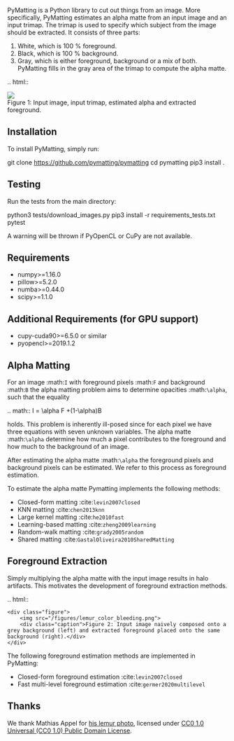 PyMatting is a Python library to cut out things from an image.
More specifically, PyMatting estimates an alpha matte from an input image and an input trimap.
The trimap is used to specify which subject from the image should be extracted. It consists of three parts:

1. White, which is 100 % foreground.
2. Black, which is 100 % background.
3. Gray, which is either foreground, background or a mix of both. PyMatting fills in the gray area of the trimap to compute the alpha matte.

.. html::
    <div class="figure">
        <img src="/figures/lemur_at_the_beach.png">
        <div class="caption">Figure 1: Input image, input trimap, estimated alpha and extracted foreground. </div>
    </div>

## Installation

To install PyMatting, simply run:

   git clone https://github.com/pymatting/pymatting
   cd pymatting
   pip3 install .

## Testing

Run the tests from the main directory:

   python3 tests/download_images.py
   pip3 install -r requirements_tests.txt
   pytest

A warning will be thrown if PyOpenCL or CuPy are not available.

## Requirements

* numpy>=1.16.0
* pillow>=5.2.0
* numba>=0.44.0
* scipy>=1.1.0

## Additional Requirements (for GPU support)

* cupy-cuda90>=6.5.0 or similar
* pyopencl>=2019.1.2

## Alpha Matting

For an image :math:`I` with foreground pixels :math:`F` and background :math:`B` the alpha matting problem aims to determine opacities :math:`\alpha`, such that the equality

.. math::
   I = \alpha F +(1-\alpha)B

holds. This problem is inherently ill-posed since for each pixel we have three equations with seven unknown variables. The alpha matte :math:`\alpha` determine how much a pixel contributes to the foreground and how much to the background of an image.

After estimating the alpha matte :math:`\alpha` the foreground pixels and background pixels can be estimated. We refer to this process as foreground estimation.

To estimate the alpha matte Pymatting implements the following methods:

* Closed-form matting :cite:`levin2007closed`
* KNN matting :cite:`chen2013knn`
* Large kernel matting :cite:`he2010fast`
* Learning-based matting :cite:`zheng2009learning`
* Random-walk matting :cite:`grady2005random`
* Shared matting :cite:`GastalOliveira2010SharedMatting`

## Foreground Extraction

Simply multiplying the alpha matte with the input image results in halo artifacts. This motivates the development of foreground extraction methods.

.. html::

    <div class="figure">
        <img src="/figures/lemur_color_bleeding.png">
        <div class="caption">Figure 2: Input image naively composed onto a grey background (left) and extracted foreground placed onto the same background (right).</div>
    </div>

The following foreground estimation methods are implemented in PyMatting:

* Closed-form foreground estimation :cite:`levin2007closed`
* Fast multi-level foreground estimation :cite:`germer2020multilevel`

## Thanks

We thank Mathias Appel for [his lemur photo](https://www.flickr.com/photos/mathiasappel/25419442300/), licensed under [CC0 1.0 Universal (CC0 1.0) Public Domain License](https://creativecommons.org/publicdomain/zero/1.0/).
